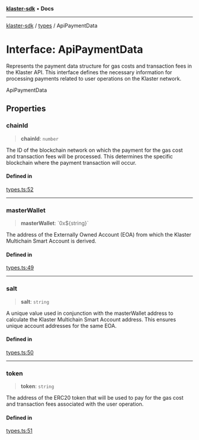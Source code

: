 [**klaster-sdk**](../../README.md) • **Docs**

***

[klaster-sdk](../../README.md) / [types](../README.md) / ApiPaymentData

# Interface: ApiPaymentData

Represents the payment data structure for gas costs and transaction fees in the Klaster API.
This interface defines the necessary information for processing payments related to
user operations on the Klaster network.

 ApiPaymentData

## Properties

### chainId

> **chainId**: `number`

The ID of the blockchain network on which the payment for
the gas cost and transaction fees will be processed. This determines the specific
blockchain where the payment transaction will occur.

#### Defined in

[types.ts:52](https://github.com/0xPolycode/klaster-sdk/blob/3cf08fc5b4200ded4c039f2f5c07003d95710139/src/types.ts#L52)

***

### masterWallet

> **masterWallet**: \`0x$\{string\}\`

The address of the Externally Owned Account (EOA) from which
the Klaster Multichain Smart Account is derived.

#### Defined in

[types.ts:49](https://github.com/0xPolycode/klaster-sdk/blob/3cf08fc5b4200ded4c039f2f5c07003d95710139/src/types.ts#L49)

***

### salt

> **salt**: `string`

A unique value used in conjunction with the masterWallet address
to calculate the Klaster Multichain Smart Account address. This ensures unique account
addresses for the same EOA.

#### Defined in

[types.ts:50](https://github.com/0xPolycode/klaster-sdk/blob/3cf08fc5b4200ded4c039f2f5c07003d95710139/src/types.ts#L50)

***

### token

> **token**: `string`

The address of the ERC20 token that will be used to pay for
the gas cost and transaction fees associated with the user operation.

#### Defined in

[types.ts:51](https://github.com/0xPolycode/klaster-sdk/blob/3cf08fc5b4200ded4c039f2f5c07003d95710139/src/types.ts#L51)
